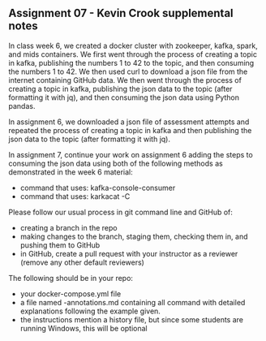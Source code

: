
## Assignment 07 - Kevin Crook supplemental notes

In class week 6, we created a docker cluster with zookeeper, kafka, spark, and mids containers.  We first went through the process of creating a topic in kafka, publishing the numbers 1 to 42 to the topic, and then consuming the numbers 1 to 42.  We then used curl to download a json file from the internet containing GitHub data.  We then went through the process of creating a topic in kafka, publishing the json data to the topic (after formatting it with jq), and then consuming the json data using Python pandas.

In assignment 6, we downloaded a json file of assessment attempts and repeated the process of creating a topic in kafka and then  publishing the json data to the topic (after formatting it with jq).  

In assignment 7, continue your work on assignment 6 adding the steps to consuming the json data using both of the following methods as demonstrated in the week 6 material:

* command that uses: kafka-console-consumer
* command that uses: karkacat -C

Please follow our usual process in git command line and GitHub of:
* creating a branch in the repo
* making changes to the branch, staging them, checking them in, and pushing them to GitHub
* in GitHub, create a pull request with your instructor as a reviewer (remove any other default reviewers)

The following should be in your repo:

* your docker-compose.yml file
* a file named <username>-annotations.md containing all command with detailed explanations following the example given.
* the instructions mention a history file, but since some students are running Windows, this will be optional

